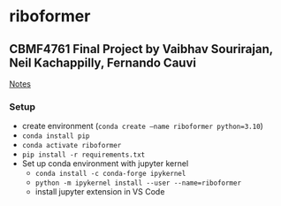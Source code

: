 # riboformer

## CBMF4761 Final Project by Vaibhav Sourirajan, Neil Kachappilly, Fernando Cauvi

[Notes](https://docs.google.com/document/d/1EFYa5CW8N_3Y37szdR6jABegmJxG6Zz35qneyN1aUqM/edit?usp=sharing)

### Setup
- create environment (`conda create —name riboformer python=3.10`)
- `conda install pip`
- `conda activate riboformer`
- `pip install -r requirements.txt`
- Set up conda environment with jupyter kernel
    - `conda install -c conda-forge ipykernel`
    - `python -m ipykernel install --user --name=riboformer`
    - install jupyter extension in VS Code